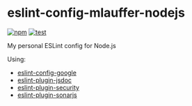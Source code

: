 # eslint-config-mlauffer-nodejs

[![npm](https://img.shields.io/npm/v/eslint-config-mlauffer-nodejs)](https://www.npmjs.com/package/eslint-config-mlauffer-nodejs) [![test](https://github.com/mauriciolauffer/eslint-config-mlauffer-nodejs/actions/workflows/test.yml/badge.svg)](https://github.com/mauriciolauffer/eslint-config-mlauffer-nodejs/actions/workflows/test.yml)

My personal ESLint config for Node.js

Using:

- [eslint-config-google](https://www.npmjs.com/package/eslint-config-google)
- [eslint-plugin-jsdoc](https://www.npmjs.com/package/eslint-plugin-jsdoc)
- [eslint-plugin-security](https://www.npmjs.com/package/eslint-plugin-security)
- [eslint-plugin-sonarjs](https://www.npmjs.com/package/eslint-plugin-sonarjs)
